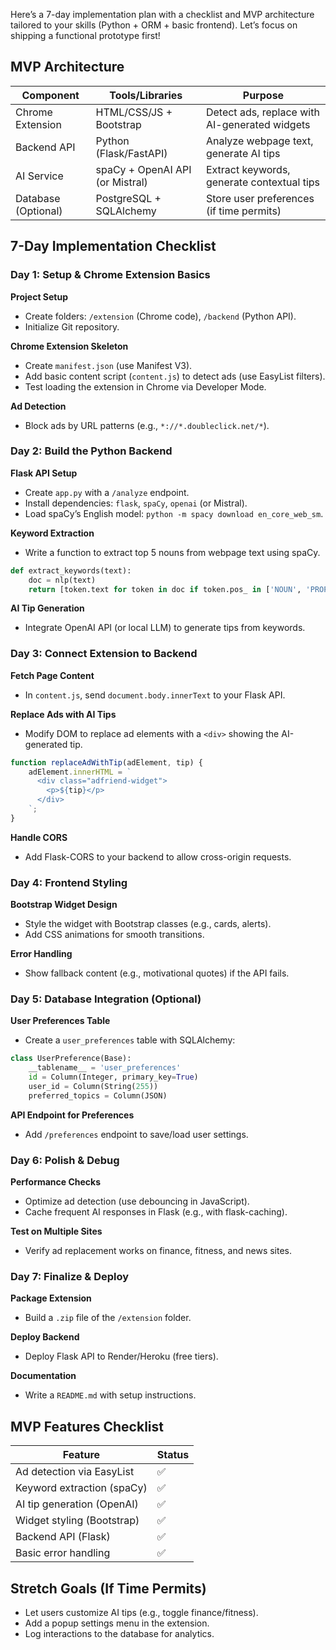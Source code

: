 Here’s a 7-day implementation plan with a checklist and MVP architecture tailored to your skills (Python + ORM + basic frontend). Let’s focus on shipping a functional prototype first!

## MVP Architecture

| Component         | Tools/Libraries                | Purpose                                      |
|-------------------|--------------------------------|----------------------------------------------|
| Chrome Extension  | HTML/CSS/JS + Bootstrap        | Detect ads, replace with AI-generated widgets |
| Backend API       | Python (Flask/FastAPI)         | Analyze webpage text, generate AI tips       |
| AI Service        | spaCy + OpenAI API (or Mistral)| Extract keywords, generate contextual tips   |
| Database (Optional)| PostgreSQL + SQLAlchemy       | Store user preferences (if time permits)     |

## 7-Day Implementation Checklist

### Day 1: Setup & Chrome Extension Basics

**Project Setup**
- Create folders: `/extension` (Chrome code), `/backend` (Python API).
- Initialize Git repository.

**Chrome Extension Skeleton**
- Create `manifest.json` (use Manifest V3).
- Add basic content script (`content.js`) to detect ads (use EasyList filters).
- Test loading the extension in Chrome via Developer Mode.

**Ad Detection**
- Block ads by URL patterns (e.g., `*://*.doubleclick.net/*`).

### Day 2: Build the Python Backend

**Flask API Setup**
- Create `app.py` with a `/analyze` endpoint.
- Install dependencies: `flask`, `spaCy`, `openai` (or Mistral).
- Load spaCy’s English model: `python -m spacy download en_core_web_sm`.

**Keyword Extraction**
- Write a function to extract top 5 nouns from webpage text using spaCy.

```python
def extract_keywords(text):
    doc = nlp(text)
    return [token.text for token in doc if token.pos_ in ['NOUN', 'PROPN']][:5]
```

**AI Tip Generation**
- Integrate OpenAI API (or local LLM) to generate tips from keywords.

### Day 3: Connect Extension to Backend

**Fetch Page Content**
- In `content.js`, send `document.body.innerText` to your Flask API.

**Replace Ads with AI Tips**
- Modify DOM to replace ad elements with a `<div>` showing the AI-generated tip.

```javascript
function replaceAdWithTip(adElement, tip) {
    adElement.innerHTML = `
      <div class="adfriend-widget">
        <p>${tip}</p>
      </div>
    `;
}
```

**Handle CORS**
- Add Flask-CORS to your backend to allow cross-origin requests.

### Day 4: Frontend Styling

**Bootstrap Widget Design**
- Style the widget with Bootstrap classes (e.g., cards, alerts).
- Add CSS animations for smooth transitions.

**Error Handling**
- Show fallback content (e.g., motivational quotes) if the API fails.

### Day 5: Database Integration (Optional)

**User Preferences Table**
- Create a `user_preferences` table with SQLAlchemy:

```python
class UserPreference(Base):
    __tablename__ = 'user_preferences'
    id = Column(Integer, primary_key=True)
    user_id = Column(String(255))
    preferred_topics = Column(JSON)
```

**API Endpoint for Preferences**
- Add `/preferences` endpoint to save/load user settings.

### Day 6: Polish & Debug

**Performance Checks**
- Optimize ad detection (use debouncing in JavaScript).
- Cache frequent AI responses in Flask (e.g., with flask-caching).

**Test on Multiple Sites**
- Verify ad replacement works on finance, fitness, and news sites.

### Day 7: Finalize & Deploy

**Package Extension**
- Build a `.zip` file of the `/extension` folder.

**Deploy Backend**
- Deploy Flask API to Render/Heroku (free tiers).

**Documentation**
- Write a `README.md` with setup instructions.

## MVP Features Checklist

| Feature                        | Status |
|--------------------------------|--------|
| Ad detection via EasyList      | ✅     |
| Keyword extraction (spaCy)     | ✅     |
| AI tip generation (OpenAI)     | ✅     |
| Widget styling (Bootstrap)     | ✅     |
| Backend API (Flask)            | ✅     |
| Basic error handling           | ✅     |

## Stretch Goals (If Time Permits)
- Let users customize AI tips (e.g., toggle finance/fitness).
- Add a popup settings menu in the extension.
- Log interactions to the database for analytics.
